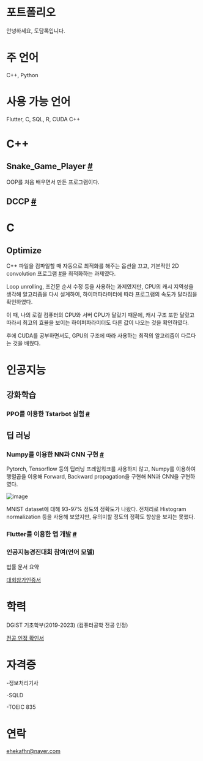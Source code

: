 # 포트폴리오
안녕하세요, 도담록입니다.

# 주 언어

C++, Python

# 사용 가능 언어

Flutter, C, SQL, R, CUDA C++


# C++

## Snake_Game_Player [#](https://github.com/ehekafhr/DGIST_ASSIGNMENTS/blob/main/HW4/MyPlayer.cpp)

OOP를 처음 배우면서 만든 프로그램이다. 

## DCCP [#](https://github.com/sadgabriel/DCCP)


# C

## Optimize 

C++ 파일을 컴파일할 때 자동으로 최적화를 해주는 옵션을 끄고, 기본적인 2D convolution 프로그램 [#](https://github.com/ehekafhr/DGIST_ASSIGNMENTS/blob/main/systemprogramming_optimize/proj.c)을 최적화하는 과제였다.

Loop unrolling, 조건문 순서 수정 등을 사용하는 과제였지만, CPU의 캐시 지역성을 생각해 알고리즘을 다시 설계하여, 하이퍼파라미터에 따라 프로그램의 속도가 달라짐을 확인하였다.

이 때, 나의 로컬 컴퓨터의 CPU와 서버 CPU가 달랐기 때문에, 캐시 구조 또한 달랐고 따라서 최고의 효율을 보이는 하이퍼파라미터도 다른 값이 나오는 것을 확인하였다.

후에 CUDA를 공부하면서도, GPU의 구조에 따라 사용하는 최적의 알고리즘이 다르다는 것을 배웠다.

# 인공지능

## 강화학습

### PPO를 이용한 Tstarbot 실험 [#](https://github.com/ehekafhr/TStarBot1)

## 딥 러닝

### Numpy를 이용한 NN과 CNN 구현 [#](https://github.com/ehekafhr/DGIST_ASSIGNMENTS/tree/main/%EB%94%A5%EB%9F%AC%EB%8B%9D%EA%B0%9C%EB%A1%A0/PA1_201911050_%EB%8F%84%EB%8B%B4%EB%A1%9D)

Pytorch, Tensorflow 등의 딥러닝 프레임워크를 사용하지 않고, Numpy를 이용하여 행렬곱을 이용해 Forward, Backward propagation을 구현해 NN과 CNN을 구현하였다.

![image](https://github.com/user-attachments/assets/62cacd07-c9ee-47ce-872d-a11847f9806d)

MNIST dataset에 대해 93-97% 정도의 정확도가 나왔다. 전처리로 Histogram normalization 등을 사용해 보았지만, 유의미할 정도의 정확도 향상을 보지는 못했다.

### Flutter를 이용한 앱 개발 [#](https://github.com/ehekafhr/od_ugrp_ehekafhr)

### 인공지능경진대회 참여(언어 모델)

법률 문서 요약 

[대회참가인증서](https://github.com/user-attachments/files/18141398/default.pdf)


# 학력

DGIST 기초학부(2019-2023) (컴퓨터공학 전공 인정)

[전공 인정 확인서](https://github.com/user-attachments/files/18141400/201911050.pdf)

# 자격증

-정보처리기사

-SQLD

-TOEIC 835

# 연락
ehekafhr@naver.com
